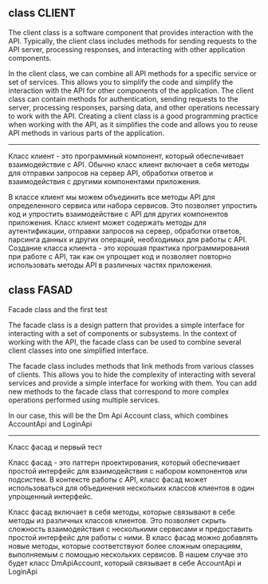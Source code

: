 ## class CLIENT 
The client class is a software component that provides interaction with the API. Typically, the client class includes methods for sending requests to the API server, processing responses, and interacting with other application components.

In the client class, we can combine all API methods for a specific service or set of services. This allows you to simplify the code and simplify the interaction with the API for other components of the application. The client class can contain methods for authentication, sending requests to the server, processing responses, parsing data, and other operations necessary to work with the API.
Creating a client class is a good programming practice when working with the API, as it simplifies the code and allows you to reuse API methods in various parts of the application.

____
Класс клиент - это программный компонент, который обеспечивает взаимодействие с API. Обычно класс клиент включает в себя методы для отправки запросов на сервер API, обработки ответов и взаимодействия с другими компонентами приложения.

В классе клиент мы можем объединить все методы API для определенного сервиса или набора сервисов. Это позволяет упростить код и упростить взаимодействие с API для других компонентов приложения. Класс клиент может содержать методы для аутентификации, отправки запросов на сервер, обработки ответов, парсинга данных и других операций, необходимых для работы с API.
Создание класса клиента - это хорошая практика программирования при работе с API, так как он упрощает код и позволяет повторно использовать методы API в различных частях приложения.

## class FASAD

Facade class and the first test

The facade class is a design pattern that provides a simple interface for interacting with a set of components or subsystems. In the context of working with the API, the facade class can be used to combine several client classes into one simplified interface.

The facade class includes methods that link methods from various classes of clients. This allows you to hide the complexity of interacting with several services and provide a simple interface for working with them. You can add new methods to the facade class that correspond to more complex operations performed using multiple services.

In our case, this will be the Dm Api Account class, which combines AccountApi and LoginApi
____________________________

Класс фасад и первый тест

Класс фасад - это паттерн проектирования, который обеспечивает простой интерфейс для взаимодействия с набором компонентов или подсистем. В контексте работы с API, класс фасад может использоваться для объединения нескольких классов клиентов в один упрощенный интерфейс.

Класс фасад включает в себя методы, которые связывают в себе методы из различных классов клиентов. Это позволяет скрыть сложность взаимодействия с несколькими сервисами и предоставить простой интерфейс для работы с ними. В класс фасад можно добавлять новые методы, которые соответствуют более сложным операциям, выполняемым с помощью нескольких сервисов.
В нашем случае это будет класс DmApiAccount, который связывает в себе AccountApi и LoginApi
